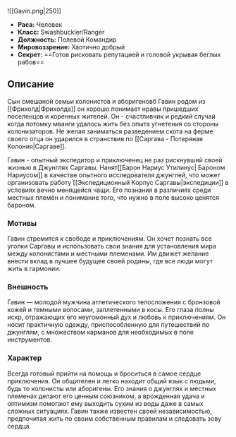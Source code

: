 ![[Gavin.png|250]]
- **Раса:** Человек
- **Класс:** Swashbuckler/Ranger
- **Должность:** Полевой Командир
- **Мировоззрение:** Хаотично добрый
- **Секрет:** ==Готов рисковать репутацией и головой укрывая беглых рабов==

## Описание
Сын смешаной семьи колонистов и аборигеновб Гавин родом из [[Фрихолд|Фрихолда]] он хорошо понимает нравы пришедших поселенцов и коренных жителей. Он - счастливчик и редкий случай когда потомку мванги удалось жить без опыта угнетения со стороны колонизаторов. Не желая заниматься разведением скота на ферме своего отца он ударился в странствия по [[Саргава - Потеряная Колония|Саргаве]].

Гавин - опытный экспедитор и приключенец не раз рискнувший своей жизнью в Джунглях Саргавы. Нанят[[Барон Нариус Утилинус| Бароном Нариусом]] в качестве опытного исследователя джунглей, что может организовать работу [[Экспедиционный Корпус Саргавы|экспедиции]] в условиях вечно менящейся чащи. Его познания в различиях среди местных племён и понимание того, что нужно в поле высоко ценятся бароном.

### Мотивы

Гавин стремится к свободе и приключениям. Он хочет познать все уголки Саргавы и использовать свои знания для установления мира между колонистами и местными племенами. Им движет желание внести вклад в лучшее будущее своей родины, где все люди могут жить в гармонии.

### Внешность

Гавин — молодой мужчина атлетического телосложения с бронзовой кожей и темными волосами, заплетенными в косы. Его глаза полны искр, отражающих его неугомонный дух и любовь к приключениям. Он носит практичную одежду, приспособленную для путешествий по джунглям, с множеством карманов для необходимых в поле инструментов.

### Характер

Всегда готовый прийти на помощь и броситься в самое сердце приключения. Он общителен и легко находит общий язык с людьми, будь то колонисты или аборигены. Его знания о джунглях и местных племенах делают его ценным союзником, а врожденная удача и оптимизм помогают ему выходить сухим из воды даже в самых сложных ситуациях. Гавин также известен своей независимостью, предпочитая жить по своим собственным правилам и следовать зову сердца.